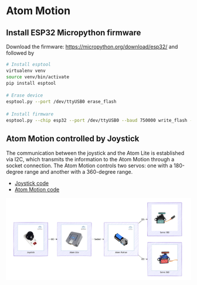 # Atom Motion


## Install ESP32 Micropython firmware

Download the firmware: https://micropython.org/download/esp32/ and
followed by

``` bash
# Install esptool
virtualenv venv
source venv/bin/activate
pip install esptool

# Erase device
esptool.py --port /dev/ttyUSB0 erase_flash

# Install firmware
esptool.py --chip esp32 --port /dev/ttyUSB0 --baud 750000 write_flash -z 0x1000 esp32-20210902-v1.17.bin
```

## Atom Motion controlled by Joystick

The communication between the joystick and the Atom Lite is established
via I2C, which transmits the information to the Atom Motion through a
socket connection. The Atom Motion controls two servos: one with a
180-degree range and another with a 360-degree range.

- [Joystick
  code](https://github.com/th1460/atom-motion/blob/main/joystick.py)
- [Atom Motion
  code](https://github.com/th1460/atom-motion/blob/main/atom_motion.py)

![](docs/diagram.png)
